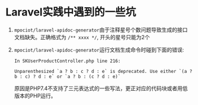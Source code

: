 # Laravel实践中遇到的一些坑

1. `mpociot/laravel-apidoc-generator`由于注释星号个数问题导致生成的接口文档缺失。正确格式为 `/** xxxx */`, 开头的星号只能为2个

2. `mpociot/laravel-apidoc-generator`运行文档生成命令时碰到下面的错误:

   ```
   In SKUserProductController.php line 216:
   
   Unparenthesized `a ? b : c ? d : e` is deprecated. Use either `(a ? b : c) ? d : e` or `a ? b : (c ? d : e)`
   ```

   原因是PHP7.4不支持了三元表达式的一些写法，更正对应的代码块或者用低版本的PHP运行。

   